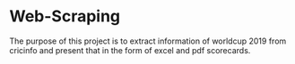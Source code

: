 # Web-Scraping
The purpose of this project is to extract information of worldcup 2019 from cricinfo and present that in the form of excel and pdf scorecards.
